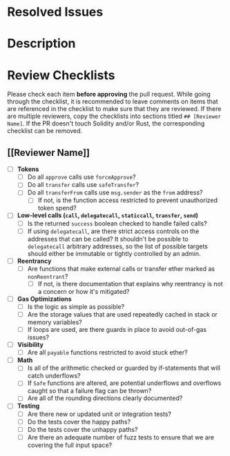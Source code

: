 # Resolved Issues

# Description

# Review Checklists

Please check each item **before approving** the pull request. While going
through the checklist, it is recommended to leave comments on items that are
referenced in the checklist to make sure that they are reviewed. If there are
multiple reviewers, copy the checklists into sections titled `## [Reviewer Name]`.
If the PR doesn't touch Solidity and/or Rust, the corresponding checklist can
be removed.

## [[Reviewer Name]]

- [ ] **Tokens**
    - [ ] Do all `approve` calls use `forceApprove`?
    - [ ] Do all `transfer` calls use `safeTransfer`?
    - [ ] Do all `transferFrom` calls use `msg.sender` as the `from` address?
        - [ ] If not, is the function access restricted to prevent unauthorized
              token spend?
- [ ] **Low-level calls (`call`, `delegatecall`, `staticcall`, `transfer`, `send`)**
    - [ ] Is the returned `success` boolean checked to handle failed calls?
    - [ ] If using `delegatecall`, are there strict access controls on the
          addresses that can be called? It shouldn't be possible to `delegatecall`
          arbitrary addresses, so the list of possible targets should either be
          immutable or tightly controlled by an admin.
- [ ] **Reentrancy**
    - [ ] Are functions that make external calls or transfer ether marked as `nonReentrant`?
        - [ ] If not, is there documentation that explains why reentrancy is
              not a concern or how it's mitigated?
- [ ] **Gas Optimizations**
    - [ ] Is the logic as simple as possible?
    - [ ] Are the storage values that are used repeatedly cached in stack or
          memory variables?
    - [ ] If loops are used, are there guards in place to avoid out-of-gas
          issues?
- [ ] **Visibility**
    - [ ] Are all `payable` functions restricted to avoid stuck ether?
- [ ] **Math**
    - [ ] Is all of the arithmetic checked or guarded by if-statements that will
          catch underflows?
    - [ ] If `Safe` functions are altered, are potential underflows and
          overflows caught so that a failure flag can be thrown?
    - [ ] Are all of the rounding directions clearly documented?
- [ ] **Testing**
    - [ ] Are there new or updated unit or integration tests?
    - [ ] Do the tests cover the happy paths?
    - [ ] Do the tests cover the unhappy paths?
    - [ ] Are there an adequate number of fuzz tests to ensure that we are
          covering the full input space?
